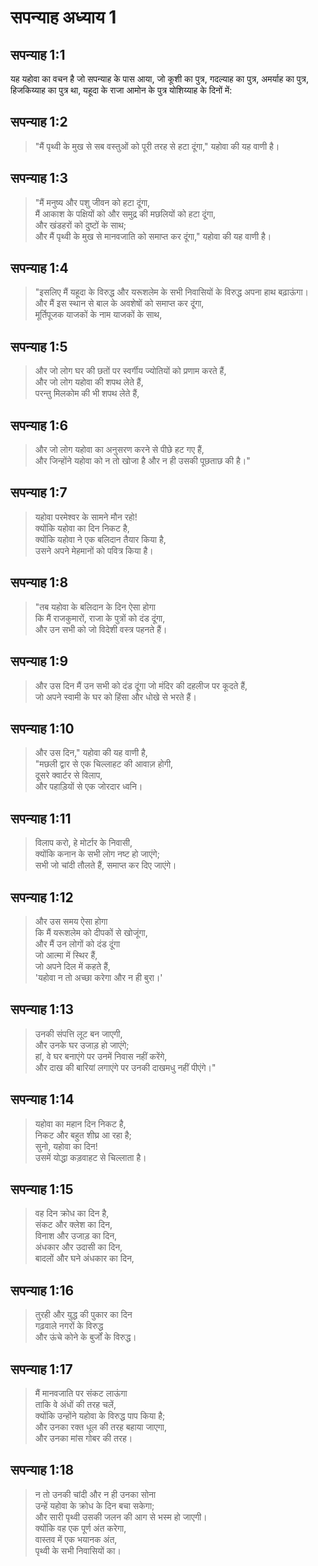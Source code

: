 # सपन्याह अध्याय 1

## सपन्याह 1:1

यह यहोवा का वचन है जो सपन्याह के पास आया, जो कूशी का पुत्र, गदल्याह का पुत्र, अमर्याह का पुत्र, हिजकिय्याह का पुत्र था, यहूदा के राजा आमोन के पुत्र योशिय्याह के दिनों में:

## सपन्याह 1:2

> "मैं पृथ्वी के मुख से सब वस्तुओं को पूरी तरह से हटा दूंगा," यहोवा की यह वाणी है।

## सपन्याह 1:3

> "मैं मनुष्य और पशु जीवन को हटा दूंगा,  
> मैं आकाश के पक्षियों को और समुद्र की मछलियों को हटा दूंगा,  
> और खंडहरों को दुष्टों के साथ;  
> और मैं पृथ्वी के मुख से मानवजाति को समाप्त कर दूंगा," यहोवा की यह वाणी है।

## सपन्याह 1:4

> "इसलिए मैं यहूदा के विरुद्ध और यरूशलेम के सभी निवासियों के विरुद्ध अपना हाथ बढ़ाऊंगा।  
> और मैं इस स्थान से बाल के अवशेषों को समाप्त कर दूंगा,  
> मूर्तिपूजक याजकों के नाम याजकों के साथ,

## सपन्याह 1:5

> और जो लोग घर की छतों पर स्वर्गीय ज्योतियों को प्रणाम करते हैं,  
> और जो लोग यहोवा की शपथ लेते हैं,  
> परन्तु मिलकोम की भी शपथ लेते हैं,

## सपन्याह 1:6

> और जो लोग यहोवा का अनुसरण करने से पीछे हट गए हैं,  
> और जिन्होंने यहोवा को न तो खोजा है और न ही उसकी पूछताछ की है।"

## सपन्याह 1:7

> यहोवा परमेश्वर के सामने मौन रहो!  
> क्योंकि यहोवा का दिन निकट है,  
> क्योंकि यहोवा ने एक बलिदान तैयार किया है,  
> उसने अपने मेहमानों को पवित्र किया है।

## सपन्याह 1:8

> "तब यहोवा के बलिदान के दिन ऐसा होगा  
> कि मैं राजकुमारों, राजा के पुत्रों को दंड दूंगा,  
> और उन सभी को जो विदेशी वस्त्र पहनते हैं।

## सपन्याह 1:9

> और उस दिन मैं उन सभी को दंड दूंगा जो मंदिर की दहलीज पर कूदते हैं,  
> जो अपने स्वामी के घर को हिंसा और धोखे से भरते हैं।

## सपन्याह 1:10

> और उस दिन," यहोवा की यह वाणी है,  
> "मछली द्वार से एक चिल्लाहट की आवाज़ होगी,  
> दूसरे क्वार्टर से विलाप,  
> और पहाड़ियों से एक जोरदार ध्वनि।

## सपन्याह 1:11

> विलाप करो, हे मोर्टार के निवासी,  
> क्योंकि कनान के सभी लोग नष्ट हो जाएंगे;  
> सभी जो चांदी तौलते हैं, समाप्त कर दिए जाएंगे।

## सपन्याह 1:12

> और उस समय ऐसा होगा  
> कि मैं यरूशलेम को दीपकों से खोजूंगा,  
> और मैं उन लोगों को दंड दूंगा  
> जो आत्मा में स्थिर हैं,  
> जो अपने दिल में कहते हैं,  
> 'यहोवा न तो अच्छा करेगा और न ही बुरा।'

## सपन्याह 1:13

> उनकी संपत्ति लूट बन जाएगी,  
> और उनके घर उजाड़ हो जाएंगे;  
> हां, वे घर बनाएंगे पर उनमें निवास नहीं करेंगे,  
> और दाख की बारियां लगाएंगे पर उनकी दाखमधु नहीं पीएंगे।"

## सपन्याह 1:14

> यहोवा का महान दिन निकट है,  
> निकट और बहुत शीघ्र आ रहा है;  
> सुनो, यहोवा का दिन!  
> उसमें योद्धा कड़वाहट से चिल्लाता है।

## सपन्याह 1:15

> वह दिन क्रोध का दिन है,  
> संकट और क्लेश का दिन,  
> विनाश और उजाड़ का दिन,  
> अंधकार और उदासी का दिन,  
> बादलों और घने अंधकार का दिन,

## सपन्याह 1:16

> तुरही और युद्ध की पुकार का दिन  
> गढ़वाले नगरों के विरुद्ध  
> और ऊंचे कोने के बुर्जों के विरुद्ध।

## सपन्याह 1:17

> मैं मानवजाति पर संकट लाऊंगा  
> ताकि वे अंधों की तरह चलें,  
> क्योंकि उन्होंने यहोवा के विरुद्ध पाप किया है;  
> और उनका रक्त धूल की तरह बहाया जाएगा,  
> और उनका मांस गोबर की तरह।

## सपन्याह 1:18

> न तो उनकी चांदी और न ही उनका सोना  
> उन्हें यहोवा के क्रोध के दिन बचा सकेगा;  
> और सारी पृथ्वी उसकी जलन की आग से भस्म हो जाएगी।  
> क्योंकि वह एक पूर्ण अंत करेगा,  
> वास्तव में एक भयानक अंत,  
> पृथ्वी के सभी निवासियों का।
